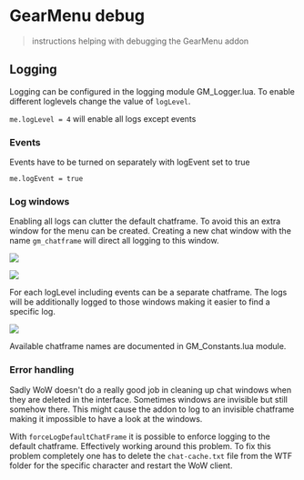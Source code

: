 # GearMenu debug

> instructions helping with debugging the GearMenu addon

## Logging

Logging can be configured in the logging module GM_Logger.lua. To enable different loglevels change the value of `logLevel`.

`me.logLevel = 4` will enable all logs except events

### Events

Events have to be turned on separately with logEvent set to true

`me.logEvent = true`

### Log windows

Enabling all logs can clutter the default chatframe. To avoid this an extra window for the menu can be created. Creating a new chat window with the name `gm_chatframe` will direct all logging to this window.

![](/Docs/gm_create_addon_chatframe.gif)

![](/Docs/gm_addon_chatframe.gif)

For each logLevel including events can be a separate chatframe. The logs will be additionally logged to those windows making it easier to find a specific log.

![](/Docs/gm_event_log_chatframe.gif)

Available chatframe names are documented in GM_Constants.lua module.

### Error handling

Sadly WoW doesn't do a really good job in cleaning up chat windows when they are deleted in the interface. Sometimes windows are invisible but still somehow there. This might cause the addon to log to an invisible chatframe making it impossible to have a look at the windows.

With `forceLogDefaultChatFrame` it is possible to enforce logging to the default chatframe. Effectively working around this problem. To fix this problem completely one has to delete the `chat-cache.txt` file from the WTF folder for the specific character and restart the WoW client.
